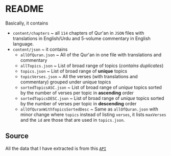 # README

Basically, it contains

- `content/chapters` ~ all `114` chapters of Qur'an in `JSON` files with translations in English/Urdu and 5-volume commentary in English language.
- `content/json` ~ it contains
  - `allOfQuran.json` ~ All of the Qur'an in one file with translations and commentary
  - `allTopics.json` ~ List of broad range of topics (*contains duplicates*)
  - `topics.json` ~ List of broad range of **unique** topics
  - `topicVerses.json` ~ All the verses (with translations and commentary) grouped under unique topics
  - `sortedTopicsASC.json` ~ List of broad range of *unique* topics sorted by the number of verses per topic in **ascending** order
  - `sortedTopicsDESC.json` ~ List of broad range of *unique* topics sorted by the number of verses per topic in **descending** order
  - `allOfQuranWithTopicsSortedDesc` ~ Same as `allOfQuran.json` with minor change where `topics` instead of listing `verses`, it lists `maxVerses` and the `id` are those that are used in `topics.json`.

## Source

All the data that I have extracted is from this [`API`](https://www.alislam.org/quran/read/api.php?action=chapter&v=1:1)
